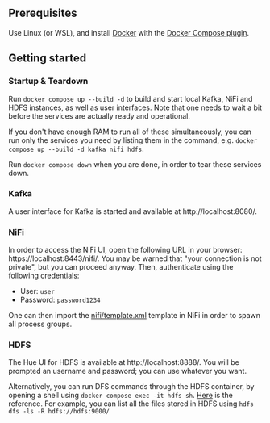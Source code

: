 ## Prerequisites

Use Linux (or WSL), and install [Docker](https://docs.docker.com/engine/install/) with the [Docker Compose plugin](https://docs.docker.com/compose/install/linux/).

## Getting started

### Startup & Teardown

Run `docker compose up --build -d` to build and start local Kafka, NiFi and HDFS instances, as well as user interfaces. Note that one needs to wait a bit before the services are actually ready and operational.

If you don't have enough RAM to run all of these simultaneously, you can run only the services you need by listing them in the command, e.g. `docker compose up --build -d kafka nifi hdfs`.

Run `docker compose down` when you are done, in order to tear these services down.

### Kafka

A user interface for Kafka is started and available at http://localhost:8080/.

### NiFi

In order to access the NiFi UI, open the following URL in your browser: https://localhost:8443/nifi/. You may be warned that "your connection is not private", but you can proceed anyway. Then, authenticate using the following credentials:
- User: `user`
- Password: `password1234`

One can then import the [nifi/template.xml](/nifi/template.xml) template in NiFi in order to spawn all process groups.

### HDFS

The Hue UI for HDFS is available at http://localhost:8888/. You will be prompted an username and password; you can use whatever you want.

Alternatively, you can run DFS commands through the HDFS container, by opening a shell using `docker compose exec -it hdfs sh`. [Here](https://hadoop.apache.org/docs/stable/hadoop-project-dist/hadoop-common/FileSystemShell.html) is the reference. For example, you can list all the files stored in HDFS using `hdfs dfs -ls -R hdfs://hdfs:9000/`
